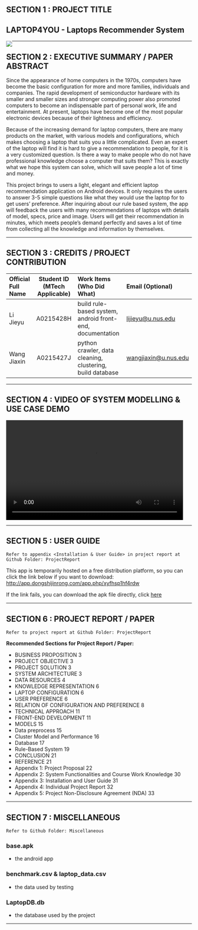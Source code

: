 ﻿## SECTION 1 : PROJECT TITLE
## LAPTOP4YOU - Laptops Recommender System

<img src="Miscellaneous/home.png"
     style="float: left; margin-right: 0px;" />

---

## SECTION 2 : EXECUTIVE SUMMARY / PAPER ABSTRACT
Since the appearance of home computers in the 1970s, computers have become the basic configuration for more and more families, individuals and companies. The rapid development of semiconductor hardware with its smaller and smaller sizes and stronger computing power also promoted computers to become an indispensable part of personal work, life and entertainment. At present, laptops have become one of the most popular electronic devices because of their lightness and efficiency.

Because of the increasing demand for laptop computers, there are many products on the market, with various models and configurations, which makes choosing a laptop that suits you a little complicated. Even an expert of the laptop will find it is hard to give a recommendation to people, for it is a very customized question. Is there a way to make people who do not have professional knowledge choose a computer that suits them? This is exactly what we hope this system can solve, which will save people a lot of time and money.

This project brings to users a light, elegant and efficient laptop recommendation application on Android devices. It only requires the users to answer 3-5 simple questions like what they would use the laptop for to get users’ preference. After inquiring about our rule based system, the app will feedback the users with many recommendations of laptops with details of model, specs, price and image. Users will get their recommendation in minutes, which meets people’s demand perfectly and saves a lot of time from collecting all the knowledge and information by themselves.
 

---

## SECTION 3 : CREDITS / PROJECT CONTRIBUTION

| Official Full Name  | Student ID (MTech Applicable)  | Work Items (Who Did What) | Email (Optional) |
| :------------ |:---------------:| :-----| :-----|
| Li Jieyu | A0215428H | build rule-based system, android front-end, documentation | lijieyu@u.nus.edu |
| Wang Jiaxin | A0215427J | python crawler, data cleaning, clustering, build database | wangjiaxin@u.nus.edu |

---

## SECTION 4 : VIDEO OF SYSTEM MODELLING & USE CASE DEMO

<video src="Video/IRS-PM-2020-10-30-IS02FT-GRP10-LAPTOP4YOU.mp4" controls="controls" width="480" height="270">您的浏览器不支持播放该视频！</video>

---

## SECTION 5 : USER GUIDE

`Refer to appendix <Installation & User Guide> in project report at Github Folder: ProjectReport`

This app is temporarily hosted on a free distribution platform, so you can click the link below if you want to download:
http://app.dongshijinrong.com/app.php/xyfhsp1hf4rdw

If the link fails, you can download the apk file directly, click [here](https://github.com/jacey-wjx/IRS-PM-2020-10-30-IS02FT-GRP10-LAPTOP4YOU/blob/master/Miscellaneous/base.apk)


---
## SECTION 6 : PROJECT REPORT / PAPER

`Refer to project report at Github Folder: ProjectReport`

**Recommended Sections for Project Report / Paper:**
- BUSINESS PROPOSITION	3
- PROJECT OBJECTIVE	3
- PROJECT SOLUTION	3
- SYSTEM ARCHITECTURE	3
- DATA  RESOURCES	4
- KNOWLEDGE REPRESENTATION	6
- LAPTOP CONFIGURATION	6
- USER PREFERENCE	6
- RELATION OF CONFIGURATION AND PREFERENCE	8
- TECHNICAL APPROACH	11
- FRONT-END DEVELOPMENT	11
- MODELS	15
- Data preprocess	15
- Cluster Model and Performance	16
- Database	17
- Rule-Based System	19
- CONCLUSION	21
- REFERENCE	21
- Appendix 1: Project Proposal	22
- Appendix 2: System Functionalities and Course Work Knowledge	30
- Appendix 3: Installation and User Guide	31
- Appendix 4: Individual Project Report	32
- Appendix 5: Project Non-Disclosure Agreement (NDA)	33

---
## SECTION 7 : MISCELLANEOUS

`Refer to Github Folder: Miscellaneous`

### base.apk
* the android app
### benchmark.csv & laptop_data.csv
* the data used by testing
### LaptopDB.db
* the database used by the project

---

